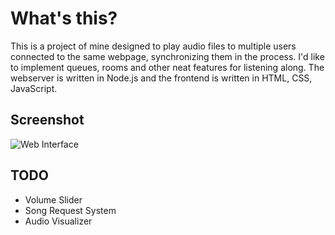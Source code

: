 # What's this?
This is a project of mine designed to play audio files to multiple users connected to the same webpage, synchronizing them in the process. I'd like to implement queues, rooms and other neat features for listening along. The webserver is written in Node.js and the frontend is written in HTML, CSS, JavaScript.

## Screenshot
![Web Interface](https://i.imgur.com/wH3cmU6.png)

## TODO
* Volume Slider
* Song Request System
* Audio Visualizer